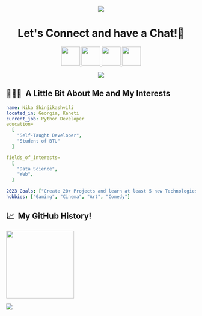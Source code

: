 <p align="center">
  <img src="https://capsule-render.vercel.app/api?type=waving&color=gradient&text=Hello!&height=100&section=header"/>
</p>


<h1 align="center">
  Let's Connect and have a Chat!💬
</h1>

<p align="center">
<a href="https://www.linkedin.com/in/%E1%83%9C%E1%83%98%E1%83%99%E1%83%90-%E1%83%A8%E1%83%98%E1%83%9C%E1%83%AF%E1%83%98%E1%83%99%E1%83%90%E1%83%A8%E1%83%95%E1%83%98%E1%83%9A%E1%83%98-b6b493241/">
  <img height="50" src="https://user-images.githubusercontent.com/46517096/166973395-19676cd8-f8ec-4abf-83ff-da8243505b82.png"/>
</a>
<a href="https://dev.to/nimbonnagatory">
  <img height="50" src="https://user-images.githubusercontent.com/46517096/166974096-7aeecad4-483e-4c85-983f-f4b37b3f794e.png"/>
</a>
<a href="https://www.instagram.com/9705.nika/">
  <img height="50" src="https://user-images.githubusercontent.com/46517096/166974368-9798f39f-1f46-499c-b14e-81f0a3f83a06.png"/>
</a>
  <a href="https://www.facebook.com/nika.catchs.the.night/">
  <img height="50" src="https://cdn-icons-png.flaticon.com/512/124/124010.png"/>
</a>
</p>

<p align="center">
  <img src="https://media1.giphy.com/media/1iNIkQBAwEkUuTpikf/giphy.gif?cid=ecf05e47h0hsycen5vwrl3ofgt52yvtsslpfi25d43utm6ut&rid=giphy.gif&ct=g">
</p>


<h2> 👨🏻‍💻 &nbsp;A Little Bit About Me and My Interests</h2>

```yaml
name: Nika Shinjikashvili
located_in: Georgia, Kaheti
current_job: Python Developer
education=
  [
    "Self-Taught Developer",
    "Student of BTU"
  ]

fields_of_interests=
  [
    "Data Science",
    "Web",
  ]
 
2023 Goals: ["Create 20+ Projects and learn at least 5 new Technologies."]
hobbies: ["Gaming", "Cinema", "Art", "Comedy"]
```
<h2> 📈 &nbsp;My GitHub History!</h2>
<a href="[https://github.com/thepiyushmalhotra](https://github.com/NImboNagatory)">
  <img height="180em" src="https://github-readme-stats.vercel.app/api?username=NImboNagatory&theme=noctis_minimus&show_icons=true" />
</a>

<p align="left">
  <img src="https://capsule-render.vercel.app/api?type=waving&color=gradient&height=100&section=footer"/>
</p>
